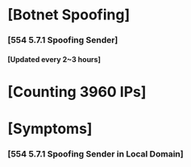 # [Botnet Spoofing]
### [554 5.7.1 Spoofing Sender]
#### [Updated every 2~3 hours]

# [Counting 3960 IPs]

# [Symptoms] 
###   [554 5.7.1 Spoofing Sender in Local Domain]

